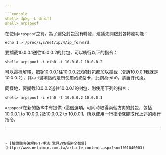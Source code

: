 ```yaml
---

```console 
shell> dpkg -L dsniff
shell> arpspoof
```

在使用`arpspoof`之前，為了避免封包沒有轉發，建議先開啟封包轉發功能： 

```console 
echo 1 > /proc/sys/net/ipv4/ip_forward
```

要攔截10.0.0.1送往10.0.0.2的封包，可以執行以下的指令： 

```console 
shell> arpspoof -i eth0 -t 10.0.0.1 10.0.0.2
```

可以這樣解釋，把從10.0.0.1往10.0.0.2送的封包都加以攔截（告訴10.0.0.1我就是10.0.0.2），其中-i選項指的是所使用的網路卡，此例為eth0，請自行代換。 

同樣地，要攔截10.0.0.2送往10.0.0.1的封包，則使用下列的指令： 

```console 
shell> arpspoof -i eth0 -t 10.0.0.2 10.0.0.1
```

`arpspoof`在新的版本中有提供-r這個選項，可同時取得兩個方向的封包，包括10.0.0.1 to 10.0.0.2及10.0.0.2 to 10.0.0.1，所以使用一行指令就能取代上述的兩行指令。 


---
```


- [驗證駭客破解PPTP手法 驚見VPN帳密全都露](http://www.netadmin.com.tw/article_content.aspx?sn=1601040003)